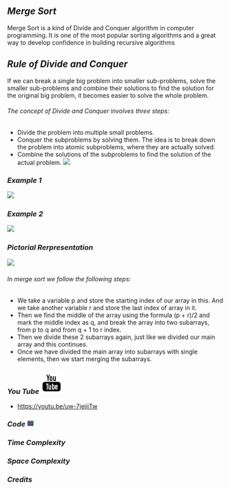 ## *Merge Sort*
Merge Sort is a kind of Divide and Conquer algorithm in computer programming.
It is one of the most popular sorting algorithms and a great way to develop confidence in building recursive algorithms

## *Rule of Divide and Conquer*
If we can break a single big problem into smaller sub-problems, solve the smaller sub-problems and combine their solutions to find the solution for the original big problem,
it becomes easier to solve the whole problem.

###### *The concept of Divide and Conquer involves three steps:*

+ Divide the problem into multiple small problems.
+ Conquer the subproblems by solving them. The idea is to break down the problem into atomic subproblems, where they are actually solved.
+ Combine the solutions of the subproblems to find the solution of the actual problem.
![](https://www.studytonight.com/data-structures/images/divide-conquer.png)

### _Example 1_
![](https://learnovercoffee.com/wp-content/uploads/2019/06/merge-sort.gif)

### _Example 2_
![](https://upload.wikimedia.org/wikipedia/commons/thumb/c/cc/Merge-sort-example-300px.gif/220px-Merge-sort-example-300px.gif)

### *Pictorial Rerpresentation*
![](https://www.studytonight.com/data-structures/images/merge-sort-working.png)

###### *In merge sort we follow the following steps:*

+ We take a variable p and store the starting index of our array in this. And we take another variable r and store the last index of array in it.
+ Then we find the middle of the array using the formula (p + r)/2 and mark the middle index as q, and break the array into two subarrays, from p to q and from q + 1 to r index.
+ Then we divide these 2 subarrays again, just like we divided our main array and this continues.
+ Once we have divided the main array into subarrays with single elements, then we start merging the subarrays.

### _You Tube_ ![](https://github.com/HembramBeta777/clickable-icons-for-readmeFile/blob/master/icon_git/icons8-youtube-50.png?raw=true)
+ https://youtu.be/uw-7jejiiTw

### *Code* ![](https://github.com/HembramBeta777/clickable-icons-for-readmeFile/blob/master/Icons8/icons8-code-16.png?raw=true)

### *Time Complexity*

### *Space Complexity*

### *Credits*




